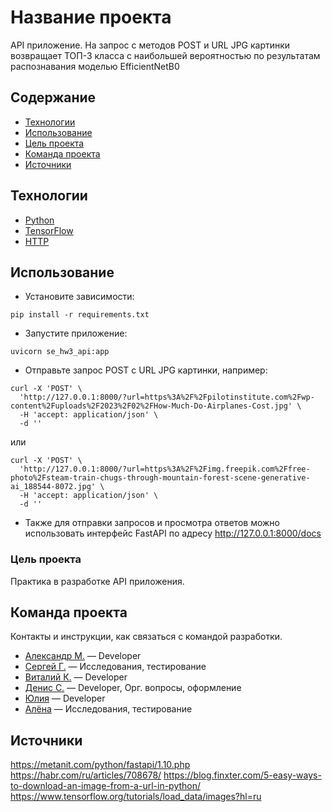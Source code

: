 # Название проекта
API приложение.
На запрос с методов POST и URL JPG картинки возвращает ТОП-3 класса с наибольшей вероятностью по результатам распознавания моделью EfficientNetB0

## Содержание
- [Технологии](#технологии)
- [Использование](#использование)
- [Цель проекта](#цель-проекта)
- [Команда проекта](#команда-проекта)
- [Источники](#источники)

## Технологии
- [Python](https://www.python.org/)
- [TensorFlow](https://www.tensorflow.org/?hl=ru)
- [HTTP](https://developer.mozilla.org/ru/docs/Web/HTTP/Overview)

## Использование
- Установите зависимости:
```
pip install -r requirements.txt
```
- Запустите приложение:
```
uvicorn se_hw3_api:app
```
- Отправьте запрос POST с URL JPG картинки, например:
```
curl -X 'POST' \
  'http://127.0.0.1:8000/?url=https%3A%2F%2Fpilotinstitute.com%2Fwp-content%2Fuploads%2F2023%2F02%2FHow-Much-Do-Airplanes-Cost.jpg' \
  -H 'accept: application/json' \
  -d ''
```
или
```
curl -X 'POST' \
  'http://127.0.0.1:8000/?url=https%3A%2F%2Fimg.freepik.com%2Ffree-photo%2Fsteam-train-chugs-through-mountain-forest-scene-generative-ai_188544-8072.jpg' \
  -H 'accept: application/json' \
  -d ''
```
- Также для отправки запросов и просмотра ответов можно использовать интерфейс FastAPI по адресу http://127.0.0.1:8000/docs

### Цель проекта
Практика в разработке API приложения.

## Команда проекта
Контакты и инструкции, как связаться с командой разработки.

- [Александр М.](tg://abc) — Developer
- [Сергей Г.](tg://abc) — Исследования, тестирование
- [Виталий К.](tg://abc) — Developer
- [Денис С.](tg://abc) — Developer, Орг. вопросы, оформление
- [Юлия](tg://abc) — Developer
- [Алёна](tg://abc) — Исследования, тестирование

## Источники
https://metanit.com/python/fastapi/1.10.php
https://habr.com/ru/articles/708678/
https://blog.finxter.com/5-easy-ways-to-download-an-image-from-a-url-in-python/
https://www.tensorflow.org/tutorials/load_data/images?hl=ru